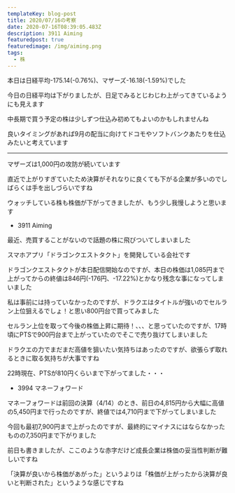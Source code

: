 ```yaml
---
templateKey: blog-post
title: 2020/07/16の考察
date: 2020-07-16T08:39:05.483Z
description: 3911 Aiming
featuredpost: true
featuredimage: /img/aiming.png
tags:
  - 株
---
```

本日は日経平均-175.14(-0.76%)、マザーズ-16.18(-1.59%)でした

今日の日経平均は下がりましたが、日足でみるとじわじわ上がってきているようにも見えます

中長期で買う予定の株は少しずつ仕込み初めてもよいのかもしれませんね

良いタイミングがあれば9月の配当に向けてドコモやソフトバンクあたりを仕込みたいと考えています

<hr>

マザーズは1,000円の攻防が続いています

直近で上がりすぎていたため決算がそれなりに良くても下がる企業が多いのでしばらくは手を出しづらいですね

ウォッチしている株も株価が下がってきましたが、もう少し我慢しようと思います

* 3911 Aiming

最近、売買することがないので話題の株に飛びついてしまいました

スマホアプリ「ドラゴンクエストタクト」を開発している会社です

ドラゴンクエストタクトが本日配信開始なのですが、本日の株価は1,085円まで上がってからの終値は846円(-176円、-17.22%)とかなり残念な事になってしまいました

私は事前には持っていなかったのですが、ドラクエはタイトルが強いのでセルラン上位狙えるでしょ！と思い800円台で買ってみました

セルラン上位を取って今後の株価上昇に期待！、、、と思っていたのですが、17時頃にPTSで900円台まで上がっていたのでそこで売り抜けてしまいました

ドラクエの力でまだまだ高値を狙いたい気持ちはあったのですが、欲張らず取れるときに取る気持ちが大事ですね

22時現在、PTSが810円くらいまで下がってました・・・

* 3994 マネーフォワード

マネーフォワードは前回の決算（4/14）のとき、前日の4,815円から大幅に高値の5,450円まで行ったのですが、終値では4,710円まで下がってしまいました

今回も最初7,900円まで上がったのですが、最終的にマイナスにはならなかったものの7,350円まで下がりました

前日も書きましたが、ここのような赤字だけど成長企業は株価の妥当性判断が難しいですね

「決算が良いから株価があがった」というよりは「株価が上がったから決算が良いと判断された」というような感じですね